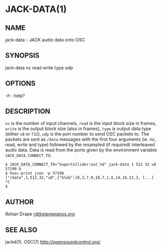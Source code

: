 JACK-DATA(1)
============

NAME
----
jack-data - JACK audio data onto OSC

SYNOPSIS
--------
jack-data nc read write type udp

OPTIONS
-------
*-h*
:   help?

DESCRIPTION
-----------

`nc` is the number of input channels, `read` is the input block size
in frames, `write` is the output block size (also in frames), `type`
is output data type (either `u8` or `f32`), `udp` is the port number
to send OSC packets to.  The packets are sent as `/data` messages with
the first four arguments (ie. nc, read, write and type) followed by
the resampled (if required) interleaved audio data.  Data is read from
the ports given by the environment variable `JACK_DATA_CONNECT_TO`.

    $ JACK_DATA_CONNECT_TO="SuperCollider:out_%d" jack-data 1 512 32 u8 57190 &
    $ hosc-print json -p 57190
    ["/data",1,512,32,"u8",{"blob":[0,3,7,9,10,7,1,6,14,16,12,3, [...]
    ^C
    $

AUTHOR
------

Rohan Drape <rd@slavepianos.org>

SEE ALSO
--------
jackd(1), OSC(7) <http://opensoundcontrol.org/>
